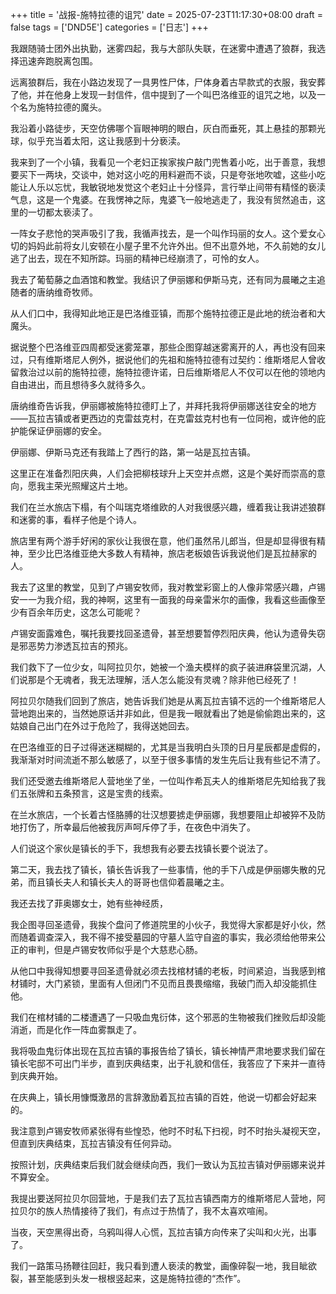 +++
title = '战报-施特拉德的诅咒'
date = 2025-07-23T11:17:30+08:00
draft = false
tags = ['DND5E']
categories = ['日志']
+++

我跟随骑士团外出执勤，迷雾四起，我与大部队失联，在迷雾中遭遇了狼群，我选择迅速奔跑脱离包围。

远离狼群后，我在小路边发现了一具男性尸体，尸体身着古早款式的衣服，我安葬了他，并在他身上发现一封信件，信中提到了一个叫巴洛维亚的诅咒之地，以及一个名为施特拉德的魔头。

我沿着小路徒步，天空仿佛哪个盲眼神明的眼白，灰白而垂死，其上悬挂的那颗光球，似乎充当着太阳，这让我感到十分亵渎。

我来到了一个小镇，我看见一个老妇正挨家挨户敲门兜售着小吃，出于善意，我想要买下一两块，交谈中，她对这小吃的用料避而不谈，只是夸张地吹嘘，这些小吃能让人乐以忘忧，我敏锐地发觉这个老妇止十分怪异，言行举止间带有精怪的亵渎气息，这是一个鬼婆。在我愣神之际，鬼婆飞一般地逃走了，我没有贸然追击，这里的一切都太亵渎了。

一阵女子悲怆的哭声吸引了我，我循声找去，是一个叫作玛丽的女人。这个爱女心切的妈妈此前将女儿安顿在小屋子里不允许外出。但不出意外地，不久前她的女儿逃了出去，现在不知所踪。玛丽的精神已经崩溃了，可怜的女人。

我去了葡萄藤之血酒馆和教堂。我结识了伊丽娜和伊斯马克，还有同为晨曦之主追随者的唐纳维奇牧师。

从人们口中，我得知此地正是巴洛维亚镇，而那个施特拉德正是此地的统治者和大魔头。

据说整个巴洛维亚四周都受迷雾笼罩，那些企图穿越迷雾离开的人，再也没有回来过，只有维斯塔尼人例外，据说他们的先祖和施特拉德有过契约：维斯塔尼人曾收留救治过以前的施特拉德，施特拉德许诺，日后维斯塔尼人不仅可以在他的领地内自由进出，而且想待多久就待多久。

唐纳维奇告诉我，伊丽娜被施特拉德盯上了，并拜托我将伊丽娜送往安全的地方——瓦拉吉镇或者更西边的克雷兹克村，在克雷兹克村也有一位同袍，或许他的庇护能保证伊丽娜的安全。

伊丽娜、伊斯马克还有我踏上了西行的路，第一站是瓦拉吉镇。

这里正在准备烈阳庆典，人们会把柳枝球升上天空并点燃，这是个美好而崇高的意向，愿我主荣光照耀这片土地。

我们在兰水旅店下榻，有个叫瑞克塔维欧的人对我很感兴趣，缠着我让我讲述狼群和迷雾的事，看样子他是个诗人。

旅店里有两个游手好闲的家伙让我很在意，他们虽然吊儿郎当，但是却显得很有精神，至少比巴洛维亚绝大多数人有精神，旅店老板娘告诉我说他们是瓦拉赫家的人。

我去了这里的教堂，见到了卢锡安牧师，我对教堂彩窗上的人像非常感兴趣，卢锡安一一为我介绍，我的神啊，这里有一面我的母亲雷米尔的画像，我看这些画像至少有百余年历史，这怎么可能呢？

卢锡安面露难色，嘱托我要找回圣遗骨，甚至想要暂停烈阳庆典，他认为遗骨失窃是邪恶势力渗透瓦拉吉的预兆。

我们救下了一位少女，叫阿拉贝尔，她被一个渔夫模样的疯子装进麻袋里沉湖，人们说那是个无魂者，我无法理解，活人怎么能没有灵魂？除非他已经死了！

阿拉贝尔随我们回到了旅店，她告诉我们她是从离瓦拉吉镇不远的一个维斯塔尼人营地跑出来的，当然她原话并非如此，但是我一眼就看出了她是偷偷跑出来的，这姑娘自己出门在外过于危险了，我得送她回去。

在巴洛维亚的日子过得迷迷糊糊的，尤其是当我明白头顶的日月星辰都是虚假的，我渐渐对时间流逝不那么敏感了，以至于很多事情的发生先后让我有些记不清了。

我们还受邀去维斯塔尼人营地坐了坐，一位叫作希瓦夫人的维斯塔尼先知给我了我们五张牌和五条预言，这是宝贵的线索。

在兰水旅店，一个长着古怪胳膊的壮汉想要掳走伊丽娜，我想要阻止却被猝不及防地打伤了，所幸最后他被我厉声呵斥停了手，在夜色中消失了。

人们说这个家伙是镇长的手下，我想我有必要去找镇长要个说法了。

第二天，我去找了镇长，镇长告诉我了一些事情，他的手下八成是伊丽娜失散的兄弟，而且镇长夫人和镇长夫人的哥哥也信仰着晨曦之主。

我还去找了菲奥娜女士，她有些神经质，

我企图寻回圣遗骨，我挨个盘问了修道院里的小伙子，我觉得大家都是好小伙，然而随着调查深入，我不得不接受墓园的守墓人监守自盗的事实，我必须给他带来公正的审判，但是卢锡安牧师似乎是个大慈悲心肠。

从他口中我得知想要寻回圣遗骨就必须去找棺材铺的老板，时间紧迫，当我感到棺材铺时，大门紧锁，里面有人但闭门不见而且畏畏缩缩，我破门而入却没能抓住他。

我们在棺材铺的二楼遭遇了一只吸血鬼衍体，这个邪恶的生物被我们挫败后却没能消逝，而是化作一阵血雾飘走了。

我将吸血鬼衍体出现在瓦拉吉镇的事报告给了镇长，镇长神情严肃地要求我们留在镇长宅邸不可出门半步，直到庆典结束，出于礼貌和信任，我答应了下来并一直待到庆典开始。

在庆典上，镇长用慷慨激昂的言辞激励着瓦拉吉镇的百姓，他说一切都会好起来的。

我注意到卢锡安牧师紧张得有些惶恐，他时不时私下扫视，时不时抬头凝视天空，但直到庆典结束，瓦拉吉镇没有任何异动。

按照计划，庆典结束后我们就会继续向西，我们一致认为瓦拉吉镇对伊丽娜来说并不算安全。

我提出要送阿拉贝尔回营地，于是我们去了瓦拉吉镇西南方的维斯塔尼人营地，阿拉贝尔的族人热情接待了我们，有点过于热情了，我不太喜欢喧闹。

当夜，天空黑得出奇，乌鸦叫得人心慌，瓦拉吉镇方向传来了尖叫和火光，出事了。

我们一路策马扬鞭往回赶，我只看到遭人亵渎的教堂，画像碎裂一地，我目眦欲裂，甚至能感到头发一根根竖起来，这是施特拉德的“杰作”。
